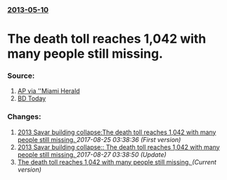 ### [2013-05-10](/news/2013/05/10/index.md)

# The death toll reaches 1,042 with many people still missing. 




### Source:

1. [AP via ''Miami Herald](http://www.miamiherald.com/2013/05/10/3390356/bangladesh-factory-collapse-death.html)
2. [BD Today](http://www.bdtoday.net/english/newsdetail/detail/200/5855)

### Changes:

1. [2013 Savar building collapse:The death toll reaches 1,042 with many people still missing. ](/news/2013/05/10/2013-savar-building-collapse-pthe-death-toll-reaches-1-042-with-many-people-still-missing.md) _2017-08-25 03:38:36 (First version)_
2. [2013 Savar building collapse:: The death toll reaches 1,042 with many people still missing. ](/news/2013/05/10/2013-savar-building-collapse-the-death-toll-reaches-1-042-with-many-people-still-missing.md) _2017-08-27 03:38:50 (Update)_
2. [The death toll reaches 1,042 with many people still missing. ](/news/2013/05/10/the-death-toll-reaches-1-042-with-many-people-still-missing.md) _(Current version)_
